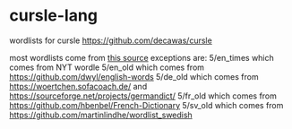 # cursle-lang

wordlists for cursle https://github.com/decawas/cursle

most wordlists come from [this source](https://fasttext.cc/docs/en/crawl-vectors.html)
exceptions are:
5/en_times which comes from NYT wordle
5/en_old which comes from https://github.com/dwyl/english-words
5/de_old which comes from https://woertchen.sofacoach.de/ and https://sourceforge.net/projects/germandict/
5/fr_old which comes from https://github.com/hbenbel/French-Dictionary
5/sv_old which comes from https://github.com/martinlindhe/wordlist_swedish